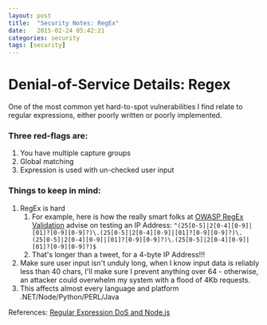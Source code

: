 ```yaml
---
layout: post
title:  "Security Notes: RegEx"
date:   2015-02-24 05:42:21
categories: security
tags: [security]
---
```


Denial-of-Service Details: Regex
=========

One of the most common yet hard-to-spot vulnerabilities I find relate to regular expressions, either poorly written or poorly implemented.

### Three red-flags are:

1. You have multiple capture groups
2. Global matching
3. Expression is used with un-checked user input

### Things to keep in mind:

1. RegEx is hard
    1.  For example, here is how the really smart folks at [OWASP RegEx Validation][owasp] advise on testing an IP Address: ```^(25[0-5]|2[0-4][0-9]|[01]?[0-9][0-9]?)\.(25[0-5]|2[0-4][0-9]|[01]?[0-9][0-9]?)\.(25[0-5]|2[0-4][0-9]|[01]?[0-9][0-9]?)\.(25[0-5]|2[0-4][0-9]|[01]?[0-9][0-9]?)$```
    2.  That's longer than a tweet, for a 4-byte IP Address!!!
2. Make sure user input isn't unduly long, when I know input data is reliably less than 40 chars, I'll make sure I prevent anything over 64 - otherwise, an attacker could overwhelm my system with a flood of 4Kb requests.
3. This affects almost every language and platform .NET/Node/Python/PERL/Java

References:
[Regular Expression DoS and Node.js](https://blog.liftsecurity.io/2014/11/03/regular-expression-dos-and-node.js?utm_source=nodeweekly&utm_medium=email)

[owasp]:            https://www.owasp.org/index.php/OWASP_Validation_Regex_Repository
